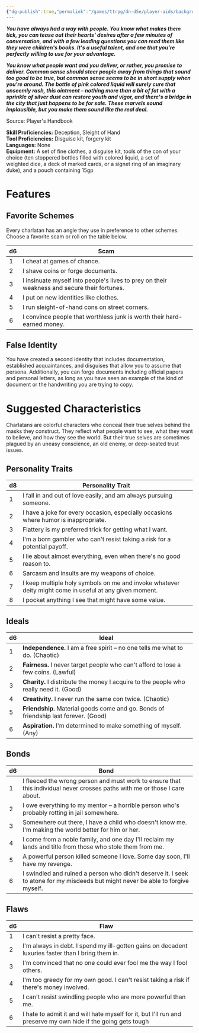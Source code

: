 ```yaml
---
{"dg-publish":true,"permalink":"/games/ttrpg/dn-d5e/player-aids/backgrounds/charlatan/","tags":["TTRPG/DND/5e"]}
---
```



**_You have always had a way with people. You know what makes them tick, you can tease out their hearts' desires after a few minutes of conversation, and with a few leading questions you can read them like they were children's books. It's a useful talent, and one that you're perfectly willing to use for your advantage._**

**_You know what people want and you deliver, or rather, you promise to deliver. Common sense should steer people away from things that sound too good to be true, but common sense seems to be in short supply when you're around. The bottle of pink colored liquid will surely cure that unseemly rash, this ointment – nothing more than a bit of fat with a sprinkle of silver dust can restore youth and vigor, and there's a bridge in the city that just happens to be for sale. These marvels sound implausible, but you make them sound like the real deal._**

Source: Player's Handbook

**Skill Proficiencies:** Deception, Sleight of Hand  
**Tool Proficiencies:** Disguise kit, forgery kit  
**Languages:** None  
**Equipment:** A set of fine clothes, a disguise kit, tools of the con of your choice (ten stoppered bottles filled with colored liquid, a set of weighted dice, a deck of marked cards, or a signet ring of an imaginary duke), and a pouch containing 15gp

# Features

## Favorite Schemes

Every charlatan has an angle they use in preference to other schemes. Choose a favorite scam or roll on the table below.

|d6|Scam|
|---|---|
|1|I cheat at games of chance.|
|2|I shave coins or forge documents.|
|3|I insinuate myself into people's lives to prey on their weakness and secure their fortunes.|
|4|I put on new identities like clothes.|
|5|I run sleight-of-hand cons on street corners.|
|6|I convince people that worthless junk is worth their hard-earned money.|

## False Identity

You have created a second identity that includes documentation, established acquaintances, and disguises that allow you to assume that persona. Additionally, you can forge documents including official papers and personal letters, as long as you have seen an example of the kind of document or the handwriting you are trying to copy.

# Suggested Characteristics

Charlatans are colorful characters who conceal their true selves behind the masks they construct. They reflect what people want to see, what they want to believe, and how they see the world. But their true selves are sometimes plagued by an uneasy conscience, an old enemy, or deep-seated trust issues.

## Personality Traits

|d8|Personality Trait|
|---|---|
|1|I fall in and out of love easily, and am always pursuing someone.|
|2|I have a joke for every occasion, especially occasions where humor is inappropriate.|
|3|Flattery is my preferred trick for getting what I want.|
|4|I'm a born gambler who can't resist taking a risk for a potential payoff.|
|5|I lie about almost everything, even when there's no good reason to.|
|6|Sarcasm and insults are my weapons of choice.|
|7|I keep multiple holy symbols on me and invoke whatever deity might come in useful at any given moment.|
|8|I pocket anything I see that might have some value.|

## Ideals

|d6|Ideal|
|---|---|
|1|**Independence.** I am a free spirit – no one tells me what to do. (Chaotic)|
|2|**Fairness.** I never target people who can't afford to lose a few coins. (Lawful)|
|3|**Charity.** I distribute the money I acquire to the people who really need it. (Good)|
|4|**Creativity.** I never run the same con twice. (Chaotic)|
|5|**Friendship.** Material goods come and go. Bonds of friendship last forever. (Good)|
|6|**Aspiration.** I'm determined to make something of myself. (Any)|

## Bonds

|d6|Bond|
|---|---|
|1|I fleeced the wrong person and must work to ensure that this individual never crosses paths with me or those I care about.|
|2|I owe everything to my mentor – a horrible person who's probably rotting in jail somewhere.|
|3|Somewhere out there, I have a child who doesn't know me. I'm making the world better for him or her.|
|4|I come from a noble family, and one day I'll reclaim my lands and title from those who stole them from me.|
|5|A powerful person killed someone I love. Some day soon, I'll have my revenge.|
|6|I swindled and ruined a person who didn't deserve it. I seek to atone for my misdeeds but might never be able to forgive myself.|

## Flaws

|d6|Flaw|
|---|---|
|1|I can't resist a pretty face.|
|2|I'm always in debt. I spend my ill-gotten gains on decadent luxuries faster than I bring them in.|
|3|I'm convinced that no one could ever fool me the way I fool others.|
|4|I'm too greedy for my own good. I can't resist taking a risk if there's money involved.|
|5|I can't resist swindling people who are more powerful than me.|
|6|I hate to admit it and will hate myself for it, but I'll run and preserve my own hide if the going gets tough|

